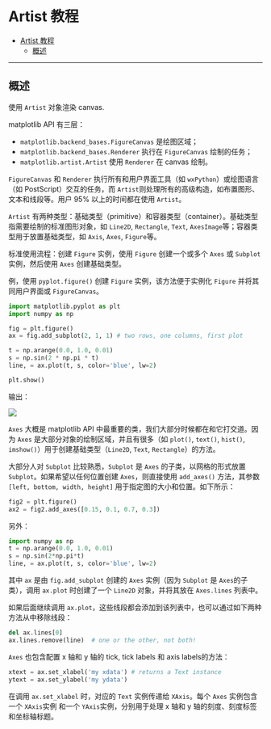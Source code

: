 # Artist 教程

- [Artist 教程](#artist-教程)
  - [概述](#概述)

***

## 概述

使用 `Artist` 对象渲染 canvas.

matplotlib API 有三层：

- `matplotlib.backend_bases.FigureCanvas` 是绘图区域；
- `matplotlib.backend_bases.Renderer` 执行在 `FigureCanvas` 绘制的任务；
- `matplotlib.artist.Artist` 使用 `Renderer` 在 canvas 绘制。

`FigureCanvas` 和 `Renderer` 执行所有和用户界面工具（如 `wxPython`）或绘图语言（如 PostScript）交互的任务，而 `Artist`则处理所有的高级构造，如布置图形、文本和线段等。用户 95% 以上的时间都在使用 `Artist`。

`Artist` 有两种类型：基础类型（primitive）和容器类型（container）。基础类型指需要绘制的标准图形对象，如 `Line2D`, `Rectangle`, `Text`, `AxesImage`等；容器类型用于放置基础类型，如 `Axis`, `Axes`, `Figure`等。

标准使用流程：创建 `Figure` 实例，使用 `Figure` 创建一个或多个 `Axes` 或 `Subplot` 实例，然后使用 `Axes` 创建基础类型。

例，使用 `pyplot.figure()` 创建 `Figure` 实例，该方法便于实例化 `Figure` 并将其同用户界面或 `FigureCanvas`。
```py
import matplotlib.pyplot as plt
import numpy as np

fig = plt.figure()
ax = fig.add_subplot(2, 1, 1) # two rows, one columns, first plot

t = np.arange(0.0, 1.0, 0.01)
s = np.sin(2 * np.pi * t)
line, = ax.plot(t, s, color='blue', lw=2)

plt.show()
```

输出：

![](images/artist_ex1.png)

`Axes` 大概是 matplotlib API 中最重要的类，我们大部分时候都在和它打交道。因为 `Axes` 是大部分对象的绘制区域，并且有很多（如 `plot()`, `text()`, `hist()`, `imshow()`）用于创建基础类型（`Line2D`, `Text`, `Rectangle`）的方法。

大部分人对 `Subplot` 比较熟悉，`Subplot` 是 `Axes` 的子类，以网格的形式放置 `Subplot`。如果希望以任何位置创建 `Axes`，则直接使用 `add_axes()` 方法，其参数 `[left, bottom, width, height]` 用于指定图的大小和位置。如下所示：
```py
fig2 = plt.figure()
ax2 = fig2.add_axes([0.15, 0.1, 0.7, 0.3])
```

另外：
```py
import numpy as np
t = np.arange(0.0, 1.0, 0.01)
s = np.sin(2*np.pi*t)
line, = ax.plot(t, s, color='blue', lw=2)
```
其中 `ax` 是由 `fig.add_subplot` 创建的 `Axes` 实例（因为 `Subplot` 是 `Axes`的子类），调用 `ax.plot` 时创建了一个 `Line2D` 对象，并将其放在 `Axes.lines` 列表中。

如果后面继续调用 `ax.plot`，这些线段都会添加到该列表中，也可以通过如下两种方法从中移除线段：
```py
del ax.lines[0]
ax.lines.remove(line)  # one or the other, not both!
```

`Axes` 也包含配置 x 轴和 y 轴的 tick, tick labels 和 axis labels的方法：
```py
xtext = ax.set_xlabel('my xdata') # returns a Text instance
ytext = ax.set_ylabel('my ydata')
```

在调用 `ax.set_xlabel` 时，对应的 `Text` 实例传递给 `XAxis`。每个 `Axes` 实例包含一个 `XAxis`实例 和一个 `YAxis`实例，分别用于处理 x 轴和 y 轴的刻度、刻度标签和坐标轴标题。

